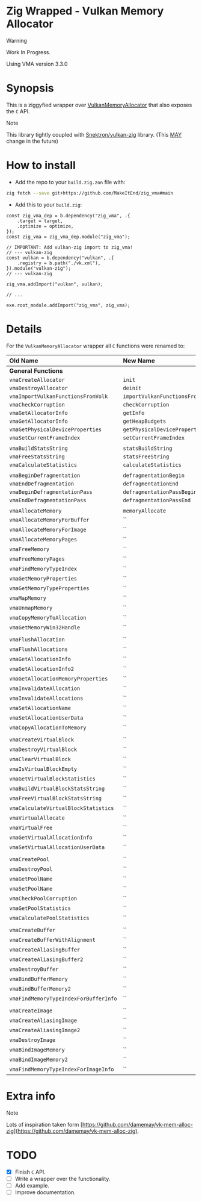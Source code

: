 Zig Wrapped - Vulkan Memory Allocator
=====================================

> [!WARNING]
> Work In Progress.

Using VMA version 3.3.0

# Synopsis

This is a ziggyfied wrapper over [VulkanMemoryAllocator](https://github.com/GPUOpen-LibrariesAndSDKs/VulkanMemoryAllocator) that also exposes the `C` API.

> [!NOTE]
> This library tightly coupled with [Snektron/vulkan-zig](https://github.com/Snektron/vulkan-zig) library. (This [MAY](https://datatracker.ietf.org/doc/html/rfc2119#section-5) change in the future)

# How to install

 - Add the repo to your `build.zig.zon` file with:
```sh
zig fetch --save git+https://github.com/MakeItEnd/zig_vma#main
```

 - Add this to your `build.zig`:
```zig
const zig_vma_dep = b.dependency("zig_vma", .{
    .target = target,
    .optimize = optimize,
});
const zig_vma = zig_vma_dep.module("zig_vma");

// IMPORTANT: Add vulkan-zig import to zig_vma!
// --- vulkan-zig
const vulkan = b.dependency("vulkan", .{
    .registry = b.path("./vk.xml"),
}).module("vulkan-zig");
// --- vulkan-zig

zig_vma.addImport("vulkan", vulkan);

// ...

exe.root_module.addImport("zig_vma", zig_vma);
```

# Details

For the `VulkanMemoryAllocator` wrapper all `C` functions were renamed to:

| Old Name | New Name |
|:---------|:---------|
| **General Functions** | |
| `vmaCreateAllocator` | `init` |
| `vmaDestroyAllocator` | `deinit` |
| `vmaImportVulkanFunctionsFromVolk` | `importVulkanFunctionsFromVolk` |
| `vmaCheckCorruption` | `checkCorruption` |
| `vmaGetAllocatorInfo` | `getInfo` |
| `vmaGetAllocatorInfo` | `getHeapBudgets` |
| `vmaGetPhysicalDeviceProperties` | `getPhysicalDeviceProperties` |
| `vmaSetCurrentFrameIndex` | `setCurrentFrameIndex` |
|||
| `vmaBuildStatsString` | `statsBuildString` |
| `vmaFreeStatsString` | `statsFreeString` |
| `vmaCalculateStatistics` | `calculateStatistics` |
|||
| `vmaBeginDefragmentation` | `defragmentationBegin` |
| `vmaEndDefragmentation` | `defragmentationEnd` |
| `vmaBeginDefragmentationPass` | `defragmentationPassBegin` |
| `vmaEndDefragmentationPass` | `defragmentationPassEnd` |
|||
| `vmaAllocateMemory` | `memoryAllocate` |
| `vmaAllocateMemoryForBuffer` | `` |
| `vmaAllocateMemoryForImage` | `` |
| `vmaAllocateMemoryPages` | `` |
| `vmaFreeMemory` | `` |
| `vmaFreeMemoryPages` | `` |
| `vmaFindMemoryTypeIndex` | `` |
| `vmaGetMemoryProperties` | `` |
| `vmaGetMemoryTypeProperties` | `` |
| `vmaMapMemory` | `` |
| `vmaUnmapMemory` | `` |
| `vmaCopyMemoryToAllocation` | `` |
| `vmaGetMemoryWin32Handle` | `` |
|||
| `vmaFlushAllocation` | `` |
| `vmaFlushAllocations` | `` |
| `vmaGetAllocationInfo` | `` |
| `vmaGetAllocationInfo2` | `` |
| `vmaGetAllocationMemoryProperties` | `` |
| `vmaInvalidateAllocation` | `` |
| `vmaInvalidateAllocations` | `` |
| `vmaSetAllocationName` | `` |
| `vmaSetAllocationUserData` | `` |
| `vmaCopyAllocationToMemory` | `` |
|||
| `vmaCreateVirtualBlock` | `` |
| `vmaDestroyVirtualBlock` | `` |
| `vmaClearVirtualBlock` | `` |
| `vmaIsVirtualBlockEmpty` | `` |
| `vmaGetVirtualBlockStatistics` | `` |
| `vmaBuildVirtualBlockStatsString` | `` |
| `vmaFreeVirtualBlockStatsString` | `` |
| `vmaCalculateVirtualBlockStatistics` | `` |
| `vmaVirtualAllocate` | `` |
| `vmaVirtualFree` | `` |
| `vmaGetVirtualAllocationInfo` | `` |
| `vmaSetVirtualAllocationUserData` | `` |
|||
| `vmaCreatePool` | `` |
| `vmaDestroyPool` | `` |
| `vmaGetPoolName` | `` |
| `vmaSetPoolName` | `` |
| `vmaCheckPoolCorruption` | `` |
| `vmaGetPoolStatistics` | `` |
| `vmaCalculatePoolStatistics` | `` |
|||
| `vmaCreateBuffer` | `` |
| `vmaCreateBufferWithAlignment` | `` |
| `vmaCreateAliasingBuffer` | `` |
| `vmaCreateAliasingBuffer2` | `` |
| `vmaDestroyBuffer` | `` |
| `vmaBindBufferMemory` | `` |
| `vmaBindBufferMemory2` | `` |
| `vmaFindMemoryTypeIndexForBufferInfo` | `` |
|||
| `vmaCreateImage` | `` |
| `vmaCreateAliasingImage` | `` |
| `vmaCreateAliasingImage2` | `` |
| `vmaDestroyImage` | `` |
| `vmaBindImageMemory` | `` |
| `vmaBindImageMemory2` | `` |
| `vmaFindMemoryTypeIndexForImageInfo` | `` |

# Extra info

> [!NOTE]
> Lots of inspiration taken form [https://github.com/damemay/vk-mem-alloc-zig](https://github.com/damemay/vk-mem-alloc-zig).

# TODO
- [x] Finish `C` API.
- [ ] Write a wrapper over the functionality.
- [ ] Add example.
- [ ] Improve documentation.
